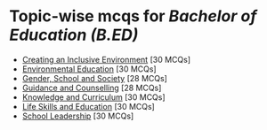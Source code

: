 # Topic-wise mcqs for *Bachelor of Education (B.ED)*

- [Creating an Inclusive Environment](https://mcqmate.com/topic/creating-an-inclusive-environment) [30 MCQs]
- [Environmental Education](https://mcqmate.com/topic/environmental-education) [30 MCQs]
- [Gender, School and Society](https://mcqmate.com/topic/gender-school-and-society) [28 MCQs]
- [Guidance and Counselling](https://mcqmate.com/topic/guidance-and-counselling) [28 MCQs]
- [Knowledge and Curriculum](https://mcqmate.com/topic/knowledge-and-curriculum) [30 MCQs]
- [Life Skills and Education](https://mcqmate.com/topic/life-skills-and-education) [30 MCQs]
- [School Leadership](https://mcqmate.com/topic/school-leadership) [30 MCQs]
